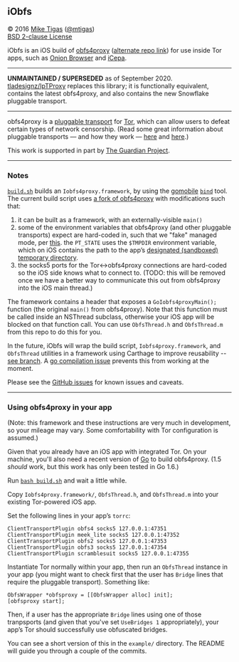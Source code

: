 ## iObfs

&copy; 2016 [Mike Tigas][miketigas] ([@mtigas](https://twitter.com/mtigas))  
[BSD 2-clause License][license]

iObfs is an iOS build of [obfs4proxy][obfs4] ([alternate repo link][obfs4-alt])
for use inside Tor apps, such as [Onion Browser][onion-browser] and [iCepa][icepa].


---

**UNMAINTAINED / SUPERSEDED** as of September 2020. [tladesignz/IpTProxy](https://github.com/tladesignz/IPtProxy) replaces this library; it is functionally equivalent, contains the latest obfs4proxy, and also contains the new Snowflake pluggable transport.

---

obfs4proxy is a [pluggable transport][pt] for [Tor][tor], which can allow users to defeat certain types of network censorship. (Read some great information about pluggable transports — and how they work — [here][pt1] and [here][pt2].)

This work is supported in part by [The Guardian Project][guardian].

[miketigas]: https://mike.tig.as/
[license]: https://github.com/mtigas/iObfs/blob/master/LICENSE
[obfs4]: https://github.com/Yawning/obfs4
[obfs4-alt]: https://gitweb.torproject.org/pluggable-transports/obfs4.git/
[pt]: https://www.torproject.org/docs/pluggable-transports.html.en
[pt1]: https://trac.torproject.org/projects/tor/wiki/doc/AChildsGardenOfPluggableTransports
[pt2]: https://trac.torproject.org/projects/tor/wiki/doc/PluggableTransports
[tor]: https://www.torproject.org/
[onion-browser]: https://mike.tig.as/onionbrowser/
[icepa]: https://github.com/iCepa
[guardian]: https://guardianproject.info/

---

### Notes

[`build.sh`](https://github.com/mtigas/iObfs/blob/master/build.sh) builds an `Iobfs4proxy.framework`, by using the [gomobile][gomobile] [`bind`][gobind] tool. The current build script uses [a fork of obfs4proxy](https://github.com/mtigas/obfs4) with modifications such that:

1. it can be built as a framework, with an externally-visible `main()`
2. some of the environment variables that obfs4proxy (and other pluggable transports) expect are hard-coded in, such that we "fake" managed mode, per [this](https://github.com/mtigas/iObfs/wiki/Unmanaged-obfs4proxy). the `PT_STATE` uses the `$TMPDIR` environment variable, which on iOS contains the path to the app’s [designated (sandboxed) temporary directory](https://developer.apple.com/library/ios/documentation/FileManagement/Conceptual/FileSystemProgrammingGuide/FileSystemOverview/FileSystemOverview.html).
3. the socks5 ports for the Tor<->obfs4proxy connections are hard-coded so the iOS side knows what to connect to. (TODO: this will be removed once we have a better way to communicate this out from obfs4proxy into the iOS main thread.)

[gomobile]: https://golang.org/x/mobile/cmd/gomobile
[gobind]: https://godoc.org/golang.org/x/mobile/cmd/gobind

The framework contains a header that exposes a `GoIobfs4proxyMain();` function (the original `main()` from obfs4proxy). Note that this function must be called inside an NSThread subclass, otherwise your iOS app will be blocked on that function call. You can use `ObfsThread.h` and `ObfsThread.m` from this repo to do this for you.

In the future, iObfs will wrap the build script, `Iobfs4proxy.framework`, and `ObfsThread` utilities in a framework using Carthage to improve reusability -- [see branch](https://github.com/mtigas/iObfs/tree/framework). A [go compilation issue](https://github.com/golang/go/issues/12896) prevents this from working at the moment.

Please see the [GitHub issues](https://github.com/mtigas/iObfs/issues) for known issues and caveats.

---

### Using obfs4proxy in your app

(Note: this framework and these instructions are very much in development, so your mileage may vary. Some comfortability with Tor configuration is assumed.)

Given that you already have an iOS app with integrated Tor. On your machine, you'll also need a recent version of [Go](https://golang.org/) to build obfs4proxy. (1.5 _should_ work, but this work has only been tested in Go 1.6.)

Run [`bash build.sh`](https://github.com/mtigas/iObfs/blob/master/build.sh) and wait a little while.

Copy `Iobfs4proxy.framework/`, `ObfsThread.h`, and `ObfsThread.m` into your existing Tor-powered iOS app.

Set the following lines in your app’s `torrc`:

```
ClientTransportPlugin obfs4 socks5 127.0.0.1:47351
ClientTransportPlugin meek_lite socks5 127.0.0.1:47352
ClientTransportPlugin obfs2 socks5 127.0.0.1:47353
ClientTransportPlugin obfs3 socks5 127.0.0.1:47354
ClientTransportPlugin scramblesuit socks5 127.0.0.1:47355
```

Instantiate Tor normally within your app, then run an `ObfsThread` instance in your app (you might want to check first that the user has `Bridge` lines that require the pluggable transport). Something like:

```objc
ObfsWrapper *obfsproxy = [[ObfsWrapper alloc] init];
[obfsproxy start];
```

Then, if a user has the appropriate `Bridge` lines using one of those tranpsports (and given that you've set `UseBridges 1` appropriately), your app’s Tor should successfully use obfuscated bridges.

You can see a short version of this in the `example/` directory. The README will guide you through a couple of the commits.
